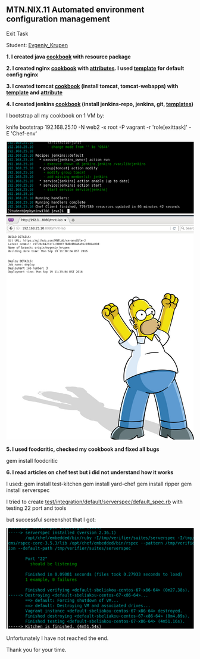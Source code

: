 MTN.NIX.11 Automated environment configuration management
---

Exit Task

Student: [Evgeniy_Krupen](https://upsa.epam.com/workload/employeeView.do?employeeId=4060741400038655484#emplTab=general)

**1. I created java [cookbook](https://github.com/evgeniy-krupen/chef/blob/exittask/exit-task/chef_cookbooks/java/recipes/default.rb) with resource package**

**2. I created nginx [cookbook](https://github.com/evgeniy-krupen/chef/blob/exittask/exit-task/chef_cookbooks/nginx/recipes/default.rb) with [attributes](https://github.com/evgeniy-krupen/chef/blob/exittask/exit-task/chef_cookbooks/nginx/attributes/default.rb). I used [template](https://github.com/evgeniy-krupen/chef/blob/exittask/exit-task/chef_cookbooks/nginx/templates/default/default.erb) for default config nginx**


**3. I created tomcat [cookbook](https://github.com/evgeniy-krupen/chef/blob/exittask/exit-task/chef_cookbooks/tomcat/recipes/default.rb) (install tomcat, tomcat-webapps) with [template](https://github.com/evgeniy-krupen/chef/blob/exittask/exit-task/chef_cookbooks/tomcat/templates/default/default.erb) and [attribute](https://github.com/evgeniy-krupen/chef/blob/exittask/exit-task/chef_cookbooks/tomcat/attributes/default.rb)**

**4. I created jenkins [cookbook](https://github.com/evgeniy-krupen/chef/blob/exittask/exit-task/chef_cookbooks/jenkins/recipes/default.rb) (install jenkins-repo, jenkins, git, [templates](https://github.com/evgeniy-krupen/chef/tree/exittask/exit-task/chef_cookbooks/jenkins/templates/default))**

I bootstrap all my cookbook on 1 VM by:

knife bootstrap 192.168.25.10 -N web2 -x root -P vagrant -r 'role[exittask]' -E 'Chef-env'

![1](https://github.com/evgeniy-krupen/chef/blob/exittask/exit-task/source/bootstrap_log.png)
![!](https://github.com/evgeniy-krupen/chef/blob/exittask/exit-task/source/ok.png)




**5. I used foodcritic, checked my cookbook and fixed all bugs**

gem install foodcritic

**6. I read articles on chef test but i did not understand how it works**

I used:
gem install test-kitchen
gem install yard-chef
gem install ripper
gem install serverspec

I tried to create [test/integration/default/serverspec/default_spec.rb](https://github.com/evgeniy-krupen/chef/blob/exittask/exit-task/chef_cookbooks/test/integration/default/serverspec/default_spec.rb)
with testing 22 port and tools

but successful screenshot that I got:

![1](https://github.com/evgeniy-krupen/chef/blob/exittask/exit-task/source/test.png)

Unfortunately I have not reached the end.

Thank you for your time.



